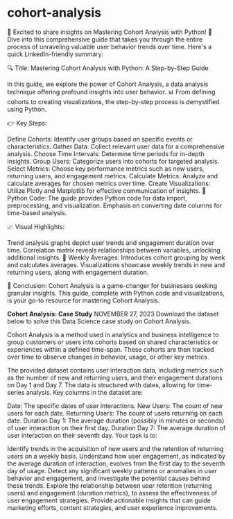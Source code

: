 # cohort-analysis

🚀 Excited to share insights on Mastering Cohort Analysis with Python! 🐍 Dive into this comprehensive guide that takes you through the entire process of unraveling valuable user behavior trends over time. Here's a quick LinkedIn-friendly summary:

🔍 Title: Mastering Cohort Analysis with Python: A Step-by-Step Guide

In this guide, we explore the power of Cohort Analysis, a data analysis technique offering profound insights into user behavior. 📊 From defining cohorts to creating visualizations, the step-by-step process is demystified using Python.

👉 Key Steps:

Define Cohorts: Identify user groups based on specific events or characteristics.
Gather Data: Collect relevant user data for a comprehensive analysis.
Choose Time Intervals: Determine time periods for in-depth insights.
Group Users: Categorize users into cohorts for targeted analysis.
Select Metrics: Choose key performance metrics such as new users, returning users, and engagement metrics.
Calculate Metrics: Analyze and calculate averages for chosen metrics over time.
Create Visualizations: Utilize Plotly and Matplotlib for effective communication of insights.
🐍 Python Code: The guide provides Python code for data import, preprocessing, and visualization. Emphasis on converting date columns for time-based analysis.

📈 Visual Highlights:

Trend analysis graphs depict user trends and engagement duration over time.
Correlation matrix reveals relationships between variables, unlocking additional insights.
📆 Weekly Averages: Introduces cohort grouping by week and calculates averages. Visualizations showcase weekly trends in new and returning users, along with engagement duration.

🔑 Conclusion: Cohort Analysis is a game-changer for businesses seeking granular insights. This guide, complete with Python code and visualizations, is your go-to resource for mastering Cohort Analysis.


**Cohort Analysis: Case Study**
NOVEMBER 27, 2023
Download the dataset below to solve this Data Science case study on Cohort Analysis.

Cohort Analysis is a method used in analytics and business intelligence to group customers or users into cohorts based on shared characteristics or experiences within a defined time-span. These cohorts are then tracked over time to observe changes in behavior, usage, or other key metrics.

The provided dataset contains user interaction data, including metrics such as the number of new and returning users, and their engagement durations on Day 1 and Day 7. The data is structured with dates, allowing for time-series analysis. Key columns in the dataset are:

Date: The specific dates of user interactions.
New Users: The count of new users for each date.
Returning Users: The count of users returning on each date.
Duration Day 1: The average duration (possibly in minutes or seconds) of user interaction on their first day.
Duration Day 7: The average duration of user interaction on their seventh day.
Your task is to:

Identify trends in the acquisition of new users and the retention of returning users on a weekly basis.
Understand how user engagement, as indicated by the average duration of interaction, evolves from the first day to the seventh day of usage.
Detect any significant weekly patterns or anomalies in user behavior and engagement, and investigate the potential causes behind these trends.
Explore the relationship between user retention (returning users) and engagement (duration metrics), to assess the effectiveness of user engagement strategies.
Provide actionable insights that can guide marketing efforts, content strategies, and user experience improvements.
